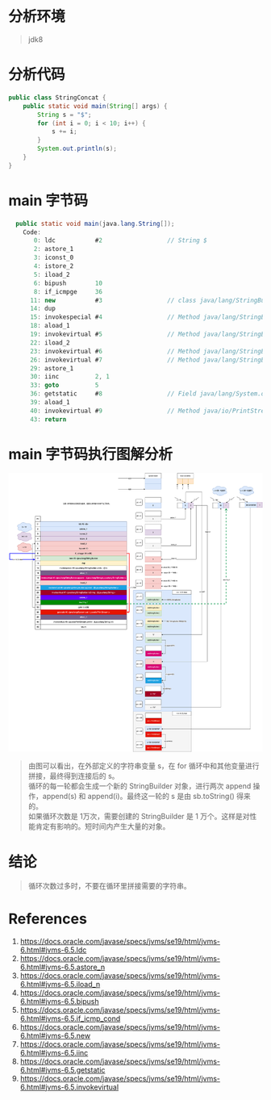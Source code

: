 
# 分析环境
> jdk8

# 分析代码
```java
public class StringConcat {
    public static void main(String[] args) {
        String s = "$";
        for (int i = 0; i < 10; i++) {
            s += i;
        }
        System.out.println(s);
    }
}
```
# main 字节码

```java
  public static void main(java.lang.String[]);
    Code:
       0: ldc           #2                  // String $
       2: astore_1
       3: iconst_0
       4: istore_2
       5: iload_2
       6: bipush        10
       8: if_icmpge     36
      11: new           #3                  // class java/lang/StringBuilder
      14: dup
      15: invokespecial #4                  // Method java/lang/StringBuilder."<init>":()V
      18: aload_1
      19: invokevirtual #5                  // Method java/lang/StringBuilder.append:(Ljava/lang/String;)Ljava/lang/StringBuilder;
      22: iload_2
      23: invokevirtual #6                  // Method java/lang/StringBuilder.append:(I)Ljava/lang/StringBuilder;
      26: invokevirtual #7                  // Method java/lang/StringBuilder.toString:()Ljava/lang/String;
      29: astore_1
      30: iinc          2, 1
      33: goto          5
      36: getstatic     #8                  // Field java/lang/System.out:Ljava/io/PrintStream;
      39: aload_1
      40: invokevirtual #9                  // Method java/io/PrintStream.println:(Ljava/lang/String;)V
      43: return

```

# main 字节码执行图解分析


![循环里字符串连接.drawio.svg](https://raw.githubusercontent.com/buybyte/pictures/main/img/java-string-concat-in-loop.drawio.svg)

> 由图可以看出，在外部定义的字符串变量 s，在 for 循环中和其他变量进行拼接，最终得到连接后的 s。<br>
> 循环的每一轮都会生成一个新的 StringBuilder 对象，进行两次 append 操作，append(s) 和 append(i)。最终这一轮的 s 是由 sb.toString() 得来的。<br>
> 如果循环次数是 1万次，需要创建的 StringBuilder 是 1 万个。这样是对性能肯定有影响的。短时间内产生大量的对象。<br>

# 结论

> 循环次数过多时，不要在循环里拼接需要的字符串。

# References
1. https://docs.oracle.com/javase/specs/jvms/se19/html/jvms-6.html#jvms-6.5.ldc
2. https://docs.oracle.com/javase/specs/jvms/se19/html/jvms-6.html#jvms-6.5.astore_n
3. https://docs.oracle.com/javase/specs/jvms/se19/html/jvms-6.html#jvms-6.5.iload_n
4. https://docs.oracle.com/javase/specs/jvms/se19/html/jvms-6.html#jvms-6.5.bipush
5. https://docs.oracle.com/javase/specs/jvms/se19/html/jvms-6.html#jvms-6.5.if_icmp_cond
6. https://docs.oracle.com/javase/specs/jvms/se19/html/jvms-6.html#jvms-6.5.new
7. https://docs.oracle.com/javase/specs/jvms/se19/html/jvms-6.html#jvms-6.5.iinc
8. https://docs.oracle.com/javase/specs/jvms/se19/html/jvms-6.html#jvms-6.5.getstatic
9. https://docs.oracle.com/javase/specs/jvms/se19/html/jvms-6.html#jvms-6.5.invokevirtual
